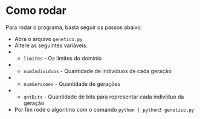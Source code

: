 # Como rodar

Para rodar o programa, basta seguir os passos abaixo:

- Abra o arquivo `genetico.py`
- Altere as seguintes variáveis:
- - `limites` - Os limites do domínio
- - `numIndividuos` - Quantidade de indivíduos de cada geração
- - `numGeracoes` - Quantidade de gerações
- - `qntBits` - Quantidade de bits para representar cada indivíduo da geração
- Por fim rode o algoritmo com o comando `python | python3 genetico.py`
